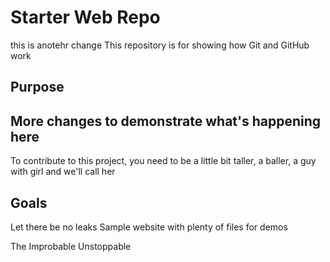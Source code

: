 # Starter Web Repo
this is anotehr change
This repository is for showing how Git and GitHub work

## Purpose

## More changes to demonstrate what's happening here
To contribute to this project, you need to be a little bit taller, a baller, a guy with girl and we'll call her
## Goals
Let there be no leaks
Sample website with plenty of files for demos

The Improbable Unstoppable
